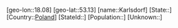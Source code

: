 ﻿---
location: [53.13,18.08]
type: City
tags:
- geo/City


SpocWebEntityId: 31314
isDeleted: false
confidential: public

---
[geo-lon::18.08]
[geo-lat::53.13]
[name::Karlsdorf]
[State::]
[Country::[Poland](geo/Continent/Europe/Poland.md)]
[StateId::]
[Population::]
[Unknown::]

